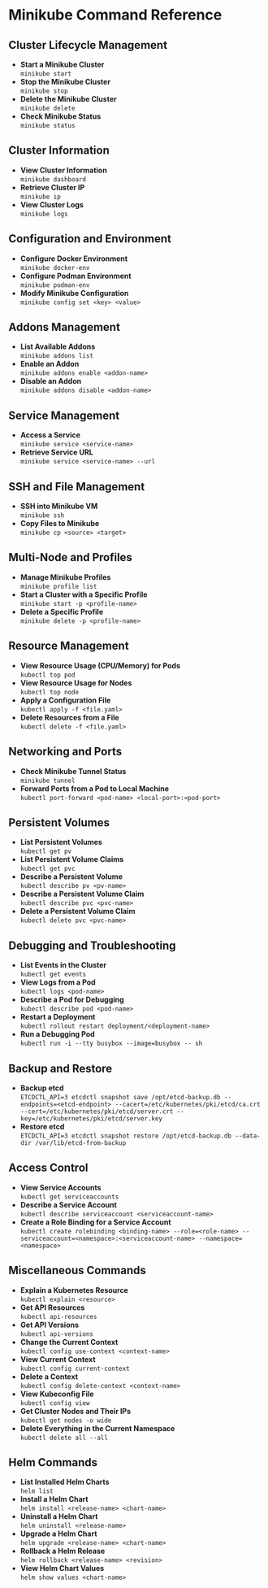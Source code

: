 # Minikube Command Reference

## Cluster Lifecycle Management
- **Start a Minikube Cluster**  
  `minikube start`
- **Stop the Minikube Cluster**  
  `minikube stop`
- **Delete the Minikube Cluster**  
  `minikube delete`
- **Check Minikube Status**  
  `minikube status`

## Cluster Information
- **View Cluster Information**  
  `minikube dashboard`
- **Retrieve Cluster IP**  
  `minikube ip`
- **View Cluster Logs**  
  `minikube logs`

## Configuration and Environment
- **Configure Docker Environment**  
  `minikube docker-env`
- **Configure Podman Environment**  
  `minikube podman-env`
- **Modify Minikube Configuration**  
  `minikube config set <key> <value>`

## Addons Management
- **List Available Addons**  
  `minikube addons list`
- **Enable an Addon**  
  `minikube addons enable <addon-name>`
- **Disable an Addon**  
  `minikube addons disable <addon-name>`

## Service Management
- **Access a Service**  
  `minikube service <service-name>`
- **Retrieve Service URL**  
  `minikube service <service-name> --url`

## SSH and File Management
- **SSH into Minikube VM**  
  `minikube ssh`
- **Copy Files to Minikube**  
  `minikube cp <source> <target>`

## Multi-Node and Profiles
- **Manage Minikube Profiles**  
  `minikube profile list`
- **Start a Cluster with a Specific Profile**  
  `minikube start -p <profile-name>`
- **Delete a Specific Profile**  
  `minikube delete -p <profile-name>`

## Resource Management
- **View Resource Usage (CPU/Memory) for Pods**  
  `kubectl top pod`
- **View Resource Usage for Nodes**  
  `kubectl top node`
- **Apply a Configuration File**  
  `kubectl apply -f <file.yaml>`
- **Delete Resources from a File**  
  `kubectl delete -f <file.yaml>`

## Networking and Ports
- **Check Minikube Tunnel Status**  
  `minikube tunnel`
- **Forward Ports from a Pod to Local Machine**  
  `kubectl port-forward <pod-name> <local-port>:<pod-port>`

## Persistent Volumes
- **List Persistent Volumes**  
  `kubectl get pv`
- **List Persistent Volume Claims**  
  `kubectl get pvc`
- **Describe a Persistent Volume**  
  `kubectl describe pv <pv-name>`
- **Describe a Persistent Volume Claim**  
  `kubectl describe pvc <pvc-name>`
- **Delete a Persistent Volume Claim**  
  `kubectl delete pvc <pvc-name>`

## Debugging and Troubleshooting
- **List Events in the Cluster**  
  `kubectl get events`
- **View Logs from a Pod**  
  `kubectl logs <pod-name>`
- **Describe a Pod for Debugging**  
  `kubectl describe pod <pod-name>`
- **Restart a Deployment**  
  `kubectl rollout restart deployment/<deployment-name>`
- **Run a Debugging Pod**  
  `kubectl run -i --tty busybox --image=busybox -- sh`

## Backup and Restore
- **Backup etcd**  
  `ETCDCTL_API=3 etcdctl snapshot save /opt/etcd-backup.db --endpoints=<etcd-endpoint> --cacert=/etc/kubernetes/pki/etcd/ca.crt --cert=/etc/kubernetes/pki/etcd/server.crt --key=/etc/kubernetes/pki/etcd/server.key`
- **Restore etcd**  
  `ETCDCTL_API=3 etcdctl snapshot restore /opt/etcd-backup.db --data-dir /var/lib/etcd-from-backup`

## Access Control
- **View Service Accounts**  
  `kubectl get serviceaccounts`
- **Describe a Service Account**  
  `kubectl describe serviceaccount <serviceaccount-name>`
- **Create a Role Binding for a Service Account**  
  `kubectl create rolebinding <binding-name> --role=<role-name> --serviceaccount=<namespace>:<serviceaccount-name> --namespace=<namespace>`

## Miscellaneous Commands
- **Explain a Kubernetes Resource**  
  `kubectl explain <resource>`
- **Get API Resources**  
  `kubectl api-resources`
- **Get API Versions**  
  `kubectl api-versions`
- **Change the Current Context**  
  `kubectl config use-context <context-name>`
- **View Current Context**  
  `kubectl config current-context`
- **Delete a Context**  
  `kubectl config delete-context <context-name>`
- **View Kubeconfig File**  
  `kubectl config view`
- **Get Cluster Nodes and Their IPs**  
  `kubectl get nodes -o wide`
- **Delete Everything in the Current Namespace**  
  `kubectl delete all --all`

## Helm Commands
- **List Installed Helm Charts**  
  `helm list`
- **Install a Helm Chart**  
  `helm install <release-name> <chart-name>`
- **Uninstall a Helm Chart**  
  `helm uninstall <release-name>`
- **Upgrade a Helm Chart**  
  `helm upgrade <release-name> <chart-name>`
- **Rollback a Helm Release**  
  `helm rollback <release-name> <revision>`
- **View Helm Chart Values**  
  `helm show values <chart-name>`

